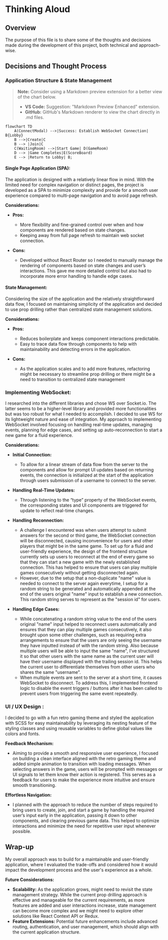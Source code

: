 # Thinking Aloud

## Overview
The purpose of this file is to share some of the thoughts and decisions made during the development of this project, both technical and approach-wise.

## Decisions and Thought Process
### Application Structure & State Management

> **Note:** Consider using a Markdown preview extension for a better view of the chart below.
> - **VS Code:** Suggestion: "Markdown Preview Enhanced" extension.
> - **GitHub:** GitHub's Markdown renderer to view the chart directly in .md files.

```mermaid
flowchart TD
    A(ConnectModal) -->|Success: Establish WebSocket Connection| B{Lobby}
    B -->|Create|C
    B --> |Join|C
    C(WaitingRoom) -->|Start Game| D(GameRoom)
    D --> |Game Completes|E(ScoreBoard)
    E --> |Return to Lobby| B;
```
#### Single Page Application (SPA):
The application is designed with a relatively linear flow in mind. With the limited need for complex navigation or distinct pages, the project is developed as a SPA to minimize complexity and provide for a smooth user experience compared to multi-page navigation and to avoid page refresh.

**Considerations:**
- **Pros:**
  - More flexibility and fine-grained control over when and how components are rendered based on state changes.
  - Keeping away from full page refresh to maintain web socket connection.

- **Cons:**
  - Developed without React Router so I needed to manually manage the rendering of components based on state changes and user’s interactions. This gave me more detailed control but also had to incorporate more error handling to handle edge cases. 

#### State Management:
Considering the size of the application and the relatively straightforward data flow, I focused on maintaining simplicity of the application and decided to use prop drilling rather than centralized state management solutions.

**Considerations:**
- **Pros:**
  - Reduces boilerplate and keeps component interactions predictable.
  - Easy to trace data flow through components to help with maintainability and detecting errors in the application. 

- **Cons:**
  - As the application scales and to add more features, refactoring might be necessary to streamline prop drilling or there might be a need to transition to centralized state management
 
### Implementing WebSocket:
I researched into the different libraries and chose WS over Socket.io. The latter seems to be a higher-level library and provided more functionalities but was too robust for what I needed to accomplish. I decided to use WS for its lightweight nature and ease of integration. My approach to implementing WebSocket involved focusing on handling real-time updates, managing events, planning for edge cases, and setting up auto-reconnection to start a new game for a fluid experience.

**Considerations:**
- **Initial Connection:**
  - To allow for a linear stream of data flow from the server to the components and allow for prompt UI updates based on returning events, the connection is initialized at the start of the application through users submission of a username to connect to the server. 

- **Handling Real-Time Updates:**
  - Through listening to the “type” property of the WebSocket events, the corresponding states and UI components are triggered for update to reflect real-time changes. 
 
- **Handling Reconnection:**
  - A challenge I encountered was when users attempt to submit answers for the second or third game, the WebSocket connection will be disconnected, causing inconvenience for users and other players that might be in the same game. To set up for a fluid and user-friendly experience, the design of the frontend structure currently sets up users to reconnect at the end of every game so that they can start a new game with the newly established connection. This has helped to ensure that users can play multiple games consecutively without getting disconnected again.
  - However, due to the setup that a non-duplicate "name" value is needed to connect to the server again everytime, I setup for a random string to be generated and automatically appended at the end of the users original "name" input to establish a new connection. This random string serves to represent as the "session id" for users. 
    
- **Handling Edge Cases:**
  - While concatenating a random string value to the end of the users original "name" input helped to reconnect users automatically and ensures that they can play multiple games consecutively, it also brought upon some other challenges, such as requiring extra arrangements to ensure that the users are only seeing the username they have inputted instead of with the random string. Also because multiple users will be able to input the same "name", I've structured it so that other users with the same name as the current user will have their username displayed with the trailing session id. This helps the current user to differentiate themselves from other users who shares the same "username". 
  - When multiple events are sent to the server at a short time, it causes WebSocket to disconnect. To address this, I implemented frontend logic to disable the event triggers / buttons after it has been called to prevent users from triggering the same event repeatedly.
 
    
### UI / UX Design :
I decided to go with a fun retro gaming theme and styled the application with SCSS for easy maintainability by leveraging its nesting feature of the styling classes and using reusable variables to define global values like colors and fonts. 

**Feedback Mechanism:**
- Aiming to provide a smooth and responsive user experience, I focused on building a clean interface aligned with the retro gaming theme and added simple animation to transition with loading messages. When selecting answers in the game, users will be prompted with messages or UI signals to let them know their action is registered. This serves as a feedback for users to make the experience more intuitive and ensure smooth transitioning.
  
**Effortless Navigation:**
- I planned with the approach to reduce the number of steps required to bring users to create, join, and start a game by handling the required user’s input early in the application, passing it down to other components, and clearing previous game data. This helped to optimize interactions and minimize the need for repetitive user input whenever possible.

## Wrap-up

My overall approach was to build for a maintainable and user-friendly application, where I evaluated the trade-offs and considered how it would impact the development process and the user's experience as a whole. 

**Future Considerations:**
- **Scalability:** As the application grows, might need to revisit the state management strategy. While the current prop drilling approach is effective and manageable for the current requirements, as more features are added and user interactions increase, state management can become more complex and we might need to explore other solutions like React Context API or Redux. 
- **Feature Extensions:** Potential future enhancements include advanced routing, authentication, and user management, which should align with the current application structure.


